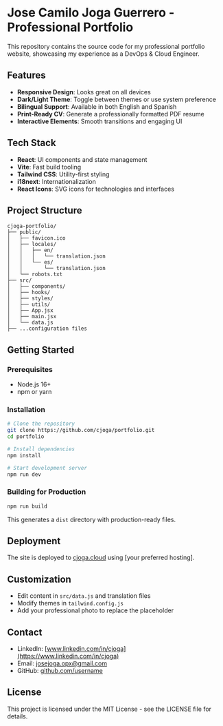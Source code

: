 # Jose Camilo Joga Guerrero - Professional Portfolio

This repository contains the source code for my professional portfolio website, showcasing my experience as a DevOps & Cloud Engineer.

## Features

- **Responsive Design**: Looks great on all devices
- **Dark/Light Theme**: Toggle between themes or use system preference
- **Bilingual Support**: Available in both English and Spanish
- **Print-Ready CV**: Generate a professionally formatted PDF resume
- **Interactive Elements**: Smooth transitions and engaging UI

## Tech Stack

- **React**: UI components and state management
- **Vite**: Fast build tooling
- **Tailwind CSS**: Utility-first styling
- **i18next**: Internationalization
- **React Icons**: SVG icons for technologies and interfaces

## Project Structure

```
cjoga-portfolio/
├── public/
│   ├── favicon.ico
│   ├── locales/
│   │   ├── en/
│   │   │   └── translation.json
│   │   └── es/
│   │       └── translation.json
│   └── robots.txt
├── src/
│   ├── components/
│   ├── hooks/
│   ├── styles/
│   ├── utils/
│   ├── App.jsx
│   ├── main.jsx
│   └── data.js
├── ...configuration files
```

## Getting Started

### Prerequisites

- Node.js 16+
- npm or yarn

### Installation

```bash
# Clone the repository
git clone https://github.com/cjoga/portfolio.git
cd portfolio

# Install dependencies
npm install

# Start development server
npm run dev
```

### Building for Production

```bash
npm run build
```

This generates a `dist` directory with production-ready files.

## Deployment

The site is deployed to [cjoga.cloud](https://cjoga.cloud) using [your preferred hosting].

## Customization

- Edit content in `src/data.js` and translation files
- Modify themes in `tailwind.config.js`
- Add your professional photo to replace the placeholder

## Contact

- LinkedIn: [www.linkedin.com/in/cjoga](https://www.linkedin.com/in/cjoga)
- Email: [josejoga.opx@gmail.com](mailto:josejoga.opx@gmail.com)
- GitHub: [github.com/username](https://github.com/username)

## License

This project is licensed under the MIT License - see the LICENSE file for details.
